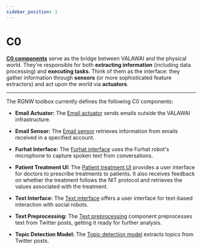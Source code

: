 ```yaml
---
sidebar_position: 1
---
```


# C0

[**C0 components**](/docs/architecture/value_awareness_architecture#c0-component) 
serve as the bridge between VALAWAI and the physical world. They're responsible 
for both **extracting information** (including data processing) and **executing tasks**. 
Think of them as the interface: they gather information through **sensors** 
(or more sophisticated feature extractors) and act upon the world via **actuators**.

---

The RGNW toolbox currently defines the following C0 components:

* **Email Actuator:** The [Email actuator](/docs/components/C0/email_actuator) sends 
emails outside the VALAWAI infrastructure.

* **Email Sensor:** The [Email sensor](/docs/components/C0/email_sensor) retrieves 
information from emails received in a specified account.

* **Furhat Interface:** The [Furhat interface](/docs/components/C0/furhat_interface) uses 
the Furhat robot's microphone to capture spoken text from conversations.

* **Patient Treatment UI:** The [Patient treatment UI](/docs/components/C0/patient_treatment_ui) 
provides a user interface for doctors to prescribe treatments to patients. It also receives 
feedback on whether the treatment follows the NIT protocol and retrieves the values 
associated with the treatment.

* **Text Interface:** The [Text interface](/docs/components/C0/text_interface) offers 
a user interface for text-based interaction with social robots.

* **Text Preprocessing:** The [Text preprocessing](/docs/components/C0/text_prepossessing) 
component preprocesses text from Twitter posts, getting it ready for further analysis.

* **Topic Detection Model:** The [Topic detection model](/docs/components/C0/topic_detection_model)
 extracts topics from Twitter posts.